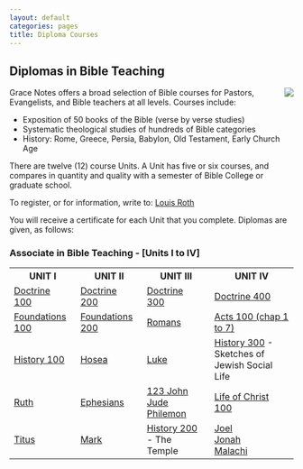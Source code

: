 ```yaml
---
layout: default
categories: pages
title: Diploma Courses
---
```


## Diplomas in Bible Teaching

<img style="float: right" src="http://www.gracenotes.info/eagle.gif" />
Grace Notes offers a broad selection of Bible courses for Pastors, Evangelists, and Bible teachers at all levels. Courses include:

* Exposition of 50 books of the Bible (verse by verse studies)
* Systematic theological studies of hundreds of Bible categories
* History: Rome, Greece, Persia, Babylon, Old Testament, Early Church Age

There are twelve (12) course Units. A Unit has five or six courses, and compares in quantity and quality with a semester of Bible College or graduate school.

To register, or for information, write to: <a href="mailto:bizopp06@gmail.com" target="_blank">Louis Roth</a>

You will receive a certificate for each Unit that you complete. Diplomas are given, as follows:

### Associate in Bible Teaching - [Units I to IV]

<table>
	<tbody>
		<tr>
		  <th>UNIT I</th>
		  <th>UNIT II</th>
		  <th>UNIT III</th>
		  <th>UNIT IV</th>
		</tr>
		<tr>
		  <td><a href="http://www.gracenotes.info/DOCTRINE/Doctrine.shtml">Doctrine 100</a>&nbsp;</td>
		  <td><a href="http://www.gracenotes.info/DOCTRINE/Doctrine.shtml">Doctrine 200</a>&nbsp;</td>
		  <td><a href="http://www.gracenotes.info/DOCTRINE/Doctrine.shtml">Doctrine 300</a>&nbsp;</td>
		  <td><a href="http://www.gracenotes.info/DOCTRINE/Doctrine.shtml">Doctrine 400</a>&nbsp;</td>
		</tr>
		<tr>
		  <td><a href="http://www.gracenotes.info/FOUNDATIONS/FOUNDATIONS.shtml">Foundations 100</a>&nbsp;</td>
		  <td><a href="http://www.gracenotes.info/FOUNDATIONS/FOUNDATIONS.shtml">Foundations 200</a>&nbsp;</td>
		  <td><a href="http://www.gracenotes.info/ROMANS/ROMANS.shtml">Romans</a>&nbsp;</td>
		  <td><a href="http://www.gracenotes.info/ACTS/ACTS100.shtml">Acts 100 (chap 1 to 7)</a>&nbsp;</td>
		</tr>
		<tr>
		  <td><a href="http://www.gracenotes.info/HISTORY/HISTORY100.shtml">History 100</a>&nbsp;</td>
		  <td><a href="http://www.gracenotes.info/HOSEA/Hosea.shtml">Hosea</a>&nbsp;</td>
		  <td><a href="http://www.gracenotes.info/LUKE/LUKE.shtml">Luke</a>&nbsp;</td>
		  <td><a href="http://www.gracenotes.info/HISTORY/HISTORY300.shtml">History 300</a> - Sketches of Jewish Social Life&nbsp;</td>
		</tr>
		<tr>
		  <td><a href="http://www.gracenotes.info/RUTH/Ruth.shtml">Ruth</a>&nbsp;</td>
		  <td><a href="http://www.gracenotes.info/EPHESIANS/Ephesians.shtml">Ephesians</a>&nbsp;</td>
		  <td>
		  <a href="http://www.gracenotes.info/123JOHN/123John.shtml">123 John</a>&nbsp;<br> 
		  <a href="http://www.gracenotes.info/JUDE/Jude.shtml">Jude</a>&nbsp;<br> 
		  <a href="http://www.gracenotes.info/PHILEMON/Philemon.shtml">Philemon</a>&nbsp;
		  </td>
		  <td><a href="http://www.gracenotes.info/LOC/LifeOfChrist.shtml">Life of Christ 100</a>&nbsp;</td>
		</tr>
		<tr>
		  <td><a href="http://www.gracenotes.info/TITUS/TITUS.shtml">Titus</a>&nbsp;</td>
		  <td><a href="http://www.gracenotes.info/MARK/MARK.shtml">Mark</a>&nbsp;</td>
		  <td><a href="http://www.gracenotes.info/HISTORY/HISTORY200.shtml">History 200</a> - The Temple&nbsp;</td>
		  <td>
		  <a href="http://www.gracenotes.info/JOEL/JOEL.shtml">Joel</a>&nbsp;<br> 
		  <a href="http://www.gracenotes.info/JONAH/JONAH.shtml">Jonah</a>&nbsp;<br> 
		  <a href="http://www.gracenotes.info/MALACHI/MALACHI.shtml">Malachi</a>&nbsp;
		  </td>
		</tr>
	</tbody>
</table>
<br />